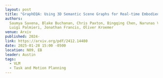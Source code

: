 ```yaml
---
layout: post
title: "GraphEQA: Using 3D Semantic Scene Graphs for Real-time Embodied Question Answering"
authors:
  Saumya Saxena, Blake Buchanan, Chris Paxton, Bingqing Chen, Narunas Vaskevicius,
  Luigi Palmieri, Jonathan Francis, Oliver Kroemer
venue: Arxiv
published: 2024-
link: https://arxiv.org/pdf/2412.14480
date: 2025-01-28 15:00 -0500
location: N09, EB
leader: Austin
tags:
  - VLM
  - Task and Motion Planning
---
```

